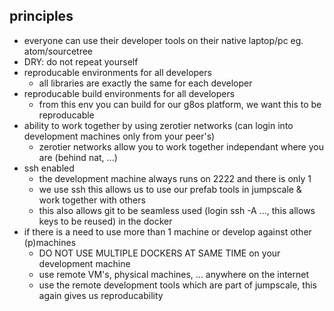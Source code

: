 
## principles

- everyone can use their developer tools on their native laptop/pc eg. atom/sourcetree
- DRY: do not repeat yourself
- reproducable environments for all developers
    - all libraries are exactly the same for each developer
- reproducable build environments for all developers
    - from this env you can build for our g8os platform, we want this to be reproducable
- ability to work together by using zerotier networks (can login into development machines only from your peer's)
    - zerotier networks allow you to work together independant where you are (behind nat, ...)
- ssh enabled
    - the development machine always runs on 2222 and there is only 1
    - we use ssh this allows us to use our prefab tools in jumpscale & work together with others
    - this also allows git to be seamless used (login ssh -A ..., this allows keys to be reused) in the docker
- if there is a need to use more than 1 machine or develop against other (p)machines
    - DO NOT USE MULTIPLE DOCKERS AT SAME TIME on your development machine
    - use remote VM's, physical machines, ... anywhere on the internet
    - use the remote development tools which are part of jumpscale, this again gives us reproducability
